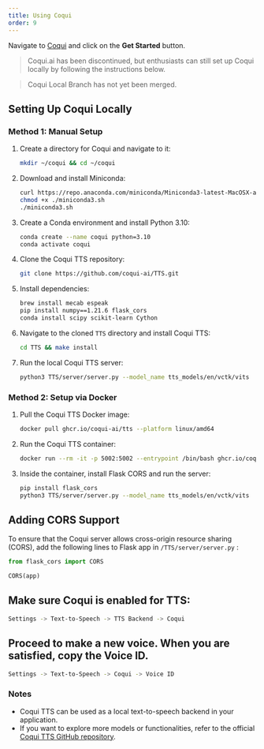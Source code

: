 ```yaml
---
title: Using Coqui
order: 9
---
```


Navigate to [Coqui](https://coqui.ai/) and click on the **Get Started** button.

> Coqui.ai has been discontinued, but enthusiasts can still set up Coqui locally by following the instructions below.

> Coqui Local Branch has not yet been merged.

## Setting Up Coqui Locally

### Method 1: Manual Setup 

1. Create a directory for Coqui and navigate to it:
    ```bash
    mkdir ~/coqui && cd ~/coqui
    ```

2. Download and install Miniconda:
    ```bash
    curl https://repo.anaconda.com/miniconda/Miniconda3-latest-MacOSX-arm64.sh -o miniconda3.sh
    chmod +x ./miniconda3.sh
    ./miniconda3.sh
    ```

3. Create a Conda environment and install Python 3.10:
    ```bash
    conda create --name coqui python=3.10
    conda activate coqui
    ```

4. Clone the Coqui TTS repository:
    ```bash
    git clone https://github.com/coqui-ai/TTS.git
    ```

5. Install dependencies:
    ```bash
    brew install mecab espeak
    pip install numpy==1.21.6 flask_cors
    conda install scipy scikit-learn Cython
    ```

6. Navigate to the cloned `TTS` directory and install Coqui TTS:
    ```bash
    cd TTS && make install
    ```

8. Run the local Coqui TTS server:
    ```bash
    python3 TTS/server/server.py --model_name tts_models/en/vctk/vits
    ```

### Method 2: Setup via Docker

1. Pull the Coqui TTS Docker image:
    ```bash
    docker pull ghcr.io/coqui-ai/tts --platform linux/amd64
    ```

2. Run the Coqui TTS container:
    ```bash
    docker run --rm -it -p 5002:5002 --entrypoint /bin/bash ghcr.io/coqui-ai/tts
    ```

3. Inside the container, install Flask CORS and run the server:
    ```bash
    pip install flask_cors
    python3 TTS/server/server.py --model_name tts_models/en/vctk/vits
    ```

## Adding CORS Support

To ensure that the Coqui server allows cross-origin resource sharing (CORS), add the following lines to Flask app in `/TTS/server/server.py` :

```python
from flask_cors import CORS

CORS(app)
```

## Make sure Coqui is enabled for TTS:

```bash
Settings -> Text-to-Speech -> TTS Backend -> Coqui
```

## Proceed to make a new voice. When you are satisfied, copy the **Voice ID**.

```bash
Settings -> Text-to-Speech -> Coqui -> Voice ID
```

### Notes
- Coqui TTS can be used as a local text-to-speech backend in your application.
- If you want to explore more models or functionalities, refer to the official [Coqui TTS GitHub repository](https://github.com/coqui-ai/TTS).
